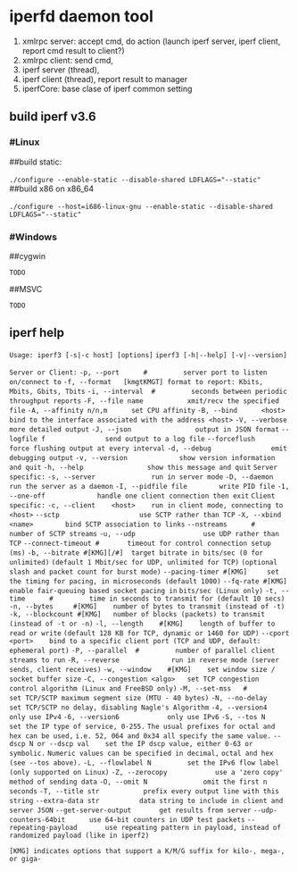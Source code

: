 # iperfd daemon tool

1. xmlrpc server: accept cmd, do action (launch iperf server, iperf client, report cmd result to client?)
2. xmlrpc client: send cmd,
3. iperf server (thread),
4. iperf client (thread), report result to manager
5. iperfCore: base clase of iperf common setting

## build iperf v3.6

### #Linux

##build static:

​    `./configure --enable-static --disable-shared LDFLAGS="--static"`
##build x86 on x86_64

​    `./configure --host=i686-linux-gnu --enable-static --disable-shared LDFLAGS="--static"`

### #Windows

##cygwin

`TODO`

##MSVC

`TODO`

## iperf help

`Usage: iperf3 [-s|-c host] [options]`
       `iperf3 [-h|--help] [-v|--version]`

`Server or Client:`
  `-p, --port      #         server port to listen on/connect to`
  `-f, --format   [kmgtKMGT] format to report: Kbits, Mbits, Gbits, Tbits`
  `-i, --interval  #         seconds between periodic throughput reports`
  `-F, --file name           xmit/recv the specified file`
  `-A, --affinity n/n,m      set CPU affinity`
  `-B, --bind      <host>    bind to the interface associated with the address <host>`
  `-V, --verbose             more detailed output`
  `-J, --json                output in JSON format`
  `--logfile f               send output to a log file`
  `--forceflush              force flushing output at every interval`
  `-d, --debug               emit debugging output`
  `-v, --version             show version information and quit`
  `-h, --help                show this message and quit`
`Server specific:`
  `-s, --server              run in server mode`
  `-D, --daemon              run the server as a daemon`
  `-I, --pidfile file        write PID file`
  `-1, --one-off             handle one client connection then exit`
`Client specific:`
  `-c, --client    <host>    run in client mode, connecting to <host>`
  `--sctp                    use SCTP rather than TCP`
  `-X, --xbind <name>        bind SCTP association to links`
  `--nstreams      #         number of SCTP streams`
  `-u, --udp                 use UDP rather than TCP`
  `--connect-timeout #       timeout for control connection setup (ms)`
  `-b, --bitrate #[KMG][/#]  target bitrate in bits/sec (0 for unlimited)`
                            `(default 1 Mbit/sec for UDP, unlimited for TCP)`
                            `(optional slash and packet count for burst mode)`
  `--pacing-timer #[KMG]     set the timing for pacing, in microseconds (default 1000)`
  `--fq-rate #[KMG]          enable fair-queuing based socket pacing in`
                            `bits/sec (Linux only)`
  `-t, --time      #         time in seconds to transmit for (default 10 secs)`
  `-n, --bytes     #[KMG]    number of bytes to transmit (instead of -t)`
  `-k, --blockcount #[KMG]   number of blocks (packets) to transmit (instead of -t or -n)`
  `-l, --length    #[KMG]    length of buffer to read or write`
                            `(default 128 KB for TCP, dynamic or 1460 for UDP)`
  `--cport         <port>    bind to a specific client port (TCP and UDP, default: ephemeral port)`
  `-P, --parallel  #         number of parallel client streams to run`
  `-R, --reverse             run in reverse mode (server sends, client receives)`
  `-w, --window    #[KMG]    set window size / socket buffer size`
  `-C, --congestion <algo>   set TCP congestion control algorithm (Linux and FreeBSD only)`
  `-M, --set-mss   #         set TCP/SCTP maximum segment size (MTU - 40 bytes)`
  `-N, --no-delay            set TCP/SCTP no delay, disabling Nagle's Algorithm`
  `-4, --version4            only use IPv4`
  `-6, --version6            only use IPv6`
  `-S, --tos N               set the IP type of service, 0-255.`
                            `The usual prefixes for octal and hex can be used,`
                            `i.e. 52, 064 and 0x34 all specify the same value.`
  `--dscp N or --dscp val    set the IP dscp value, either 0-63 or symbolic.`
                            `Numeric values can be specified in decimal,`
                            `octal and hex (see --tos above).`
  `-L, --flowlabel N         set the IPv6 flow label (only supported on Linux)`
  `-Z, --zerocopy            use a 'zero copy' method of sending data`
  `-O, --omit N              omit the first n seconds`
  `-T, --title str           prefix every output line with this string`
  `--extra-data str          data string to include in client and server JSON`
  `--get-server-output       get results from server`
  `--udp-counters-64bit      use 64-bit counters in UDP test packets`
  `--repeating-payload       use repeating pattern in payload, instead of`
                            `randomized payload (like in iperf2)`

`[KMG] indicates options that support a K/M/G suffix for kilo-, mega-, or giga-`

